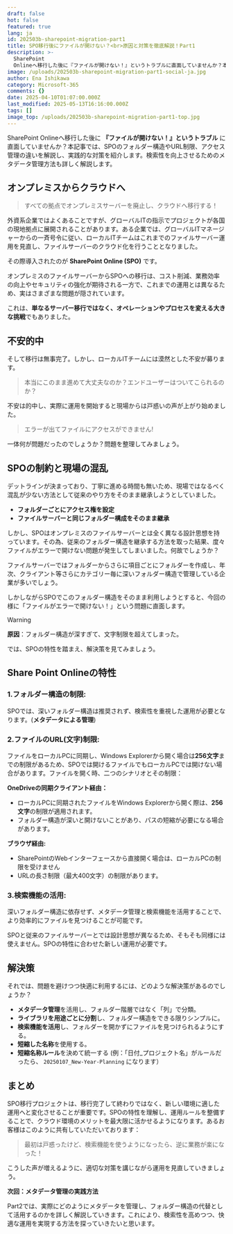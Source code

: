 ```yaml
---
draft: false
hot: false
featured: true
lang: ja
id: 202503b-sharepoint-migration-part1
title: SPO移行後にファイルが開けない？<br>原因と対策を徹底解説！Part1
description: >-
  SharePoint
  Onlineへ移行した後に『ファイルが開けない！』というトラブルに直面していませんか？本記事では、SPOのフォルダー構造やURL制限、アクセス管理の違いを解説し、実践的な対策を紹介します。検索性を向上させるためのメタデータ管理方法も詳しく解説！ 
image: /uploads/202503b-sharepoint-migration-part1-social-ja.jpg
author: Ena Ishikawa
category: Microsoft-365
comments: {}
date: 2025-04-10T01:07:00.000Z
last_modified: 2025-05-13T16:16:00.000Z
tags: []
image_top: /uploads/202503b-sharepoint-migration-part1-top.jpg
---
```

SharePoint Onlineへ移行した後に **『ファイルが開けない！』というトラブル** に直面していませんか？本記事では、SPOのフォルダー構造やURL制限、アクセス管理の違いを解説し、実践的な対策を紹介します。検索性を向上させるためのメタデータ管理方法も詳しく解説します。

<!--more-->

## オンプレミスからクラウドへ

> すべての拠点でオンプレミスサーバーを廃止し、クラウドへ移行する！

外資系企業ではよくあることですが、グローバルITの指示でプロジェクトが各国の現地拠点に展開されることがあります。ある企業では、グローバルITマネージャーからの一斉号令に従い、ローカルITチームはこれまでのファイルサーバー運用を見直し、ファイルサーバーのクラウド化を行うこととなりました。

その際導入されたのが **SharePoint Online (SPO)** です。

オンプレミスのファイルサーバーからSPOへの移行は、コスト削減、業務効率の向上やセキュリティの強化が期待される一方で、これまでの運用とは異なるため、実はさまざまな問題が隠されています。<br>

これは、**単なるサーバー移行ではなく、オペレーションやプロセスを変える大きな挑戦**でもありました。

## 不安的中 

そして移行は無事完了。しかし、ローカルITチームには漠然とした不安が募ります。

> 本当にこのまま進めて大丈夫なのか？エンドユーザーはついてこられるのか？

不安は的中し、実際に運用を開始すると現場からは戸惑いの声が上がり始めました。

> エラーが出てファイルにアクセスができません!

一体何が問題だったのでしょうか？問題を整理してみましょう。


## SPOの制約と現場の混乱 
デットラインが決まっており、丁寧に進める時間も無いため、現場ではなるべく混乱が少ない方法として従来のやり方をそのまま継承しようとしていました。

* **フォルダーごとにアクセス権を設定**
* **ファイルサーバーと同じフォルダー構成をそのまま継承**

しかし、SPOはオンプレミスのファイルサーバーとは全く異なる設計思想を持っています。その為、従来のフォルダー構造を継承する方法を取った結果、度々ファイルがエラーで開けない問題が発生してしまいました。何故でしょうか？ 

ファイルサーバーではフォルダーからさらに項目ごとにフォルダーを作成し、年次、クライアント等さらにカテゴリー毎に深いフォルダー構造で管理している企業が多いでしょう。

しかしながらSPOでこのフォルダー構造をそのまま利用しようとすると、今回の様に「ファイルがエラーで開けない！」という問題に直面します。

> [!WARNING]
> **原因**：フォルダー構造が深すぎて、文字制限を超えてしまった。

では、SPOの特性を踏まえ、解決策を見てみましょう。

## Share Point Onlineの特性
### 1.フォルダー構造の制限:
SPOでは、深いフォルダー構造は推奨されず、検索性を重視した運用が必要となります。(**メタデータによる管理**) 

### 2.ファイルのURL(文字)制限:
ファイルをローカルPCに同期し、Windows Explorerから開く場合は**256文字**までの制限があるため、SPOでは開けるファイルでもローカルPCでは開けない場合があります。ファイルを開く時、二つのシナリオとその制限：

**OneDriveの同期クライアント経由：** 

* ローカルPCに同期されたファイルをWindows Explorerから開く際は、**256文字**の制限が適用されます。
* フォルダー構造が深いと開けないことがあり、パスの短縮が必要になる場合があります。<br>

**ブラウザ経由:** 

* SharePointのWebインターフェースから直接開く場合は、ローカルPCの制限を受けません
* URLの長さ制限（最大400文字）の制限があります。

### 3.検索機能の活用:
深いフォルダー構造に依存せず、メタデータ管理と検索機能を活用することで、より効率的にファイルを見つけることが可能です。

SPOと従来のファイルサーバーとでは設計思想が異なるため、そもそも同様には使えません。SPOの特性に合わせた新しい運用が必要です。

## 解決策
それでは、問題を避けつつ快適に利用するには、どのような解決策があるのでしょうか？

* **メタデータ管理**を活用し、フォルダー階層ではなく「列」で分類。
* **ライブラリを用途ごとに分割**し、フォルダー構造をできる限りシンプルに。 
* **検索機能を活用**し、フォルダーを開かずにファイルを見つけられるようにする。
* **短縮した名称**を使用する。
* **短縮名称ルール**を決めて統一する (例：「日付_プロジェクト名」がルールだったら、 `20250107_New-Year-Planning` になります） 

## まとめ
SPO移行プロジェクトは、移行完了して終わりではなく、新しい環境に適した運用へと変化させることが重要です。SPOの特性を理解し、運用ルールを整備することで、クラウド環境のメリットを最大限に活かせるようになります。あるお客様はこのように共有していただいております：

> 最初は戸惑ったけど、検索機能を使うようになったら、逆に業務が楽になった！

こうした声が増えるように、適切な対策を講じながら運用を見直していきましょう。

**次回：メタデータ管理の実践方法**

Part2では、実際にどのようにメタデータを管理し、フォルダー構造の代替として活用するのかを詳しく解説していきます。これにより、検索性を高めつつ、快適な運用を実現する方法を探っていきたいと思います。
